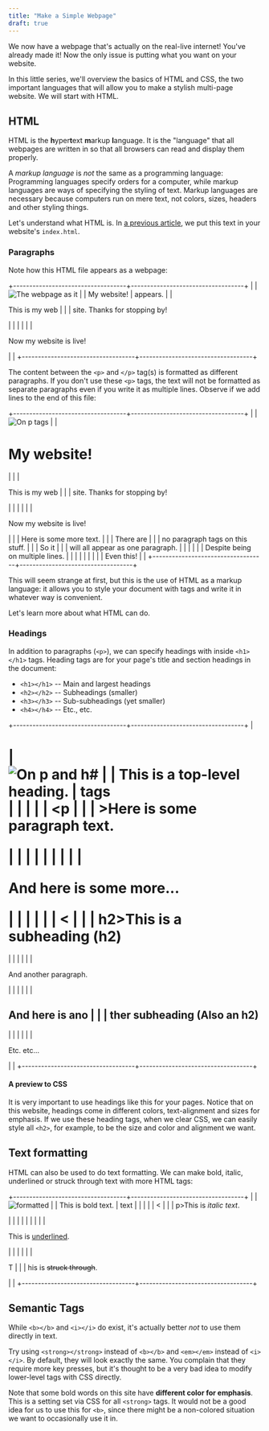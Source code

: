 ```yaml
---
title: "Make a Simple Webpage"
draft: true
---
```

We now have a webpage that\'s actually on the real-live internet!
You\'ve already made it! Now the only issue is putting what you want on
your website.

In this little series, we\'ll overview the basics of HTML and CSS, the
two important languages that will allow you to make a stylish multi-page
website. We will start with HTML.

## HTML

HTML is the **h**yper**t**ext **m**arkup **l**anguage. It is the
\"language\" that all webpages are written in so that all browsers can
read and display them properly.

A <dfn>markup language</dfn> is *not* the same as a programming language:
Programming languages specify orders for a computer, while markup
languages are ways of specifying the styling of text. Markup languages
are necessary because computers run on mere text, not colors, sizes,
headers and other styling things.

Let\'s understand what HTML is. In [a previous article](/basic/nginx), we
put this text in your website\'s `index.html`.

### Paragraphs

Note how this HTML file appears as a webpage:

+-----------------------------------+-----------------------------------+
|     <!DOCTYPE html>               | ![The webpage as it               |
|     <h1>My website!</h1>          | appears.](pix/nginx-website.png)  |
|     <p>This is my web             |                                   |
| site. Thanks for stopping by!</p> |                                   |
|                                   |                                   |
|    <p>Now my website is live!</p> |                                   |
+-----------------------------------+-----------------------------------+

The content between the `<p>` and `</p>` tag(s) is formatted as
different paragraphs. If you don\'t use these `<p>` tags, the text will
not be formatted as separate paragraphs even if you write it as multiple
lines. Observe if we add lines to the end of this file:

+-----------------------------------+-----------------------------------+
|     <!DOCTYPE html>               | ![On p tags](pix/html-01.png)     |
|     <h1>My website!</h1>          |                                   |
|     <p>This is my web             |                                   |
| site. Thanks for stopping by!</p> |                                   |
|                                   |                                   |
|    <p>Now my website is live!</p> |                                   |
|     Here is some more text.       |                                   |
|     There are                     |                                   |
|  no paragraph tags on this stuff. |                                   |
|     So it                         |                                   |
| will all appear as one paragraph. |                                   |
|                                   |                                   |
|  Despite being on multiple lines. |                                   |
|                                   |                                   |
|                                   |                                   |
|     Even this!                    |                                   |
+-----------------------------------+-----------------------------------+

This will seem strange at first, but this is the use of HTML as a markup
language: it allows you to style your document with tags and write it in
whatever way is convenient.

Let\'s learn more about what HTML can do.

### Headings

In addition to paragraphs (`<p>`), we can specify headings with inside
`<h1></h1>` tags. Heading tags are for your page\'s title and section
headings in the document:

-   `<h1></h1>` -- Main and largest headings
-   `<h2></h2>` -- Subheadings (smaller)
-   `<h3></h3>` -- Sub-subheadings (yet smaller)
-   `<h4></h4>` -- Etc., etc.

+-----------------------------------+-----------------------------------+
|     <h1>                          | ![On p and h#                     |
| This is a top-level heading.</h1> | tags](pix/html-02.png)            |
|                                   |                                   |
|     <p                            |                                   |
| >Here is some paragraph text.</p> |                                   |
|                                   |                                   |
|                                   |                                   |
|   <p>And here is some more...</p> |                                   |
|                                   |                                   |
|     <                             |                                   |
| h2>This is a subheading (h2)</h2> |                                   |
|                                   |                                   |
|     <p>And another paragraph.</p> |                                   |
|                                   |                                   |
|     <h2>And here is ano           |                                   |
| ther subheading (Also an h2)</h2> |                                   |
|                                   |                                   |
|     <p>Etc. etc...</p>            |                                   |
+-----------------------------------+-----------------------------------+

#### A preview to CSS

It is very important to use headings like this for your pages. Notice
that on this website, headings come in different colors, text-alignment
and sizes for emphasis. If we use these heading tags, when we clear CSS,
we can easily style all `<h2>`, for example, to be the size and color
and alignment we want.

## Text formatting

HTML can also be used to do text formatting. We can make bold, italic,
underlined or struck through text with more HTML tags:

+-----------------------------------+-----------------------------------+
|                                   | ![formatted                       |
|  <p>This is <b>bold text</b>.</p> | text](pix/html2-01.png)           |
|                                   |                                   |
|     <                             |                                   |
| p>This is <i>italic text</i>.</p> |                                   |
|                                   |                                   |
|                                   |                                   |
| <p>This is <u>underlined</u>.</p> |                                   |
|                                   |                                   |
|     <p>T                          |                                   |
| his is <s>struck through</s>.</p> |                                   |
+-----------------------------------+-----------------------------------+

## Semantic Tags

While `<b></b>` and `<i></i>` do exist, it\'s actually better *not* to
use them directly in text.

Try using `<strong></strong>` instead of `<b></b>` and `<em></em>`
instead of `<i></i>`. By default, they will look exactly the same. You
complain that they require more key presses, but it\'s thought to be a
very bad idea to modify lower-level tags with CSS directly.

Note that some bold words on this site have **different color for
emphasis**. This is a setting set via CSS for all `<strong>` tags. It
would not be a good idea for us to use this for `<b>`, since there might
be a non-colored situation we want to occasionally use it in.
